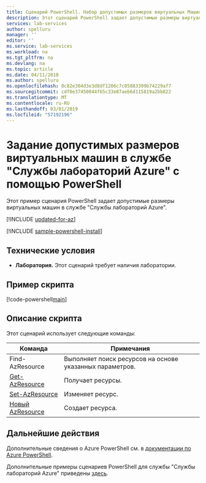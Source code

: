 ```yaml
---
title: Сценарий PowerShell. Набор допустимых размеров виртуальных Машин в службы лабораторий Azure | Документация Майкрософт
description: Этот сценарий PowerShell задает допустимые размеры виртуальных машин в службе "Службы лабораторий Azure".
services: lab-services
author: spelluru
manager: ''
editor: ''
ms.service: lab-services
ms.workload: na
ms.tgt_pltfrm: na
ms.devlang: na
ms.topic: article
ms.date: 04/11/2018
ms.author: spelluru
ms.openlocfilehash: 0c82e304d3e3d8df1206c7c05883399b74229af7
ms.sourcegitcommit: cdf0e37450044f65c33e07aeb6d115819a2bb822
ms.translationtype: MT
ms.contentlocale: ru-RU
ms.lasthandoff: 03/01/2019
ms.locfileid: "57192196"
---
```

# <a name="use-powershell-to-set-allowed-vm-sizes-in-azure-lab-services"></a>Задание допустимых размеров виртуальных машин в службе "Службы лабораторий Azure" с помощью PowerShell

Этот пример сценария PowerShell задает допустимые размеры виртуальных машин в службе "Службы лабораторий Azure".

[!INCLUDE [updated-for-az](../../../includes/updated-for-az.md)]

[!INCLUDE [sample-powershell-install](../../../includes/sample-powershell-install-no-ssh-az.md)]

## <a name="prerequisites"></a>Технические условия
* **Лаборатория.** Этот сценарий требует наличия лаборатории. 

## <a name="sample-script"></a>Пример скрипта

[!code-powershell[main](../../../powershell_scripts/devtest-lab/set-allowed-vm-sizes-in-lab/set-allowed-vm-sizes-in-lab.ps1 "Add external user to a lab")]

## <a name="script-explanation"></a>Описание скрипта

Этот сценарий использует следующие команды: 

| Команда | Примечания |
|---|---|
| Find-AzResource | Выполняет поиск ресурсов на основе указанных параметров. |
| [Get-AzResource](/powershell/module/az.resources/get-azresource) | Получает ресурсы. |
| [Set-AzResource](/powershell/module/az.resources/set-azresource) | Изменяет ресурс. |
| [Новый AzResource](/powershell/module/az.resources/new-azresource) | Создает ресурса. |

## <a name="next-steps"></a>Дальнейшие действия

Дополнительные сведения о Azure PowerShell см. в [документации по Azure PowerShell](https://docs.microsoft.com/powershell/).

Дополнительные примеры сценариев PowerShell для службы "Службы лабораторий Azure" приведены [здесь](../samples-powershell.md).
